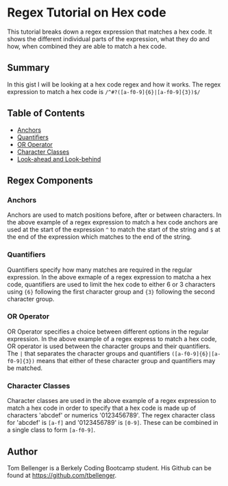 # Regex Tutorial on Hex code

This tutorial breaks down a regex expression that matches a hex code. It shows the different individual parts of the expression, what they do and how, when combined they are able to match a hex code. 

## Summary

In this gist I will be looking at a hex code regex and how it works. The regex expression to match a hex code  is `/^#?([a-f0-9]{6}|[a-f0-9]{3})$/`

## Table of Contents

- [Anchors](#anchors)
- [Quantifiers](#quantifiers)
- [OR Operator](#or-operator)
- [Character Classes](#character-classes)
- [Look-ahead and Look-behind](#look-ahead-and-look-behind)

## Regex Components

### Anchors
Anchors are used to match positions before, after or between characters. In the above example of a regex expression to match a hex code anchors are used at the start of the expression `^` to match the start of the string and `$` at the end of the expression which matches to the end of the string.

### Quantifiers
Quantifiers specify how many matches are required in the regular expression. In the above exmaple of a regex expression to matcha a hex code, quantifiers are used to limit the hex code to either 6 or 3 characters using `{6}` following the first character group and `{3}` following the second character group.

### OR Operator
OR Operator specifies a choice between different options in the regular expression. In the above example of a regex express to match a hex code, OR operator is used between the character groups and their quantifiers. The `|` that separates the character groups and quantifiers `([a-f0-9]{6}|[a-f0-9]{3})` means that either of these character group and quantifiers may be matched. 

### Character Classes
Character classes are used in the above example of a regex expression to match a hex code in order to specify that a hex code is made up of characters 'abcdef' or numerics '0123456789'. The regex character class for 'abcdef' is `[a-f]` and '0123456789' is `[0-9]`. These can be combined in a single class to form `[a-f0-9]`.

## Author

Tom Bellenger is a Berkely Coding Bootcamp student. His Github can be found at https://github.com/tbellenger.
